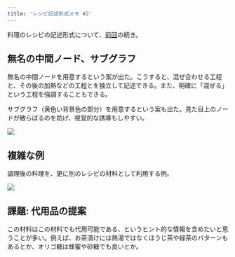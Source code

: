 ```yaml
---
title: 'レシピ記述形式メモ #2'
---
```

料理のレシピの記述形式について、[前回](https://r7kamura.com/articles/2022-05-13-mermaid-recipe-memo)の続き。

無名の中間ノード、サブグラフ
--------------

無名の中間ノードを用意するという案が出た。こうすると、混ぜ合わせる工程と、その後の加熱などの工程とを独立して記述できる。また、明確に「混ぜる」という工程を強調することもできる。

サブグラフ（黄色い背景色の部分）を用意するという案も出た。見た目上のノードが散らばるのを防げ、視覚的な誘導もしやすい。

![](https://lh6.googleusercontent.com/nJIGV07Uvy1v53dchkjVRxUDH8iUn_S3R-vcxEkIwAn6QSG2Yogt5_Vkst3hhN4rQ-iMya0ngbBnflpCjsCg67Qxmnc1-74viZvJTOV5hOUDmFDv0h9PQKESKnbL00K1aHY5Ktcb5KEHOoakCA)

複雑な例
----

調理後の料理を、更に別のレシピの材料として利用する例。

![](https://lh5.googleusercontent.com/5RbQDv6bA6-_u8TtD0p-aSuGpRsZjNOkV-fEcK8j14lIvM-vUBRh4XEhcmJsnyFPR6jJNgBcQyPEZ9r35qsQnzug4WxTDbjWL9VaM_v4UEWsVp8AEtO3Ui05da7u0eqHUiAmfqjb0QilTZIs8w)

課題: 代用品の提案
----------

この材料はこの材料でも代用可能である、というヒント的な情報を含めたいと思うことが多い。例えば、お茶漬けには熱湯ではなくほうじ茶や緑茶のパターンもあるとか、オリゴ糖は蜂蜜や砂糖でも良いとか。
